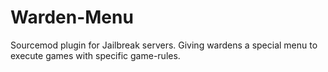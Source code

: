 # Warden-Menu
Sourcemod plugin for Jailbreak servers. Giving wardens a special menu to execute games with specific game-rules.

